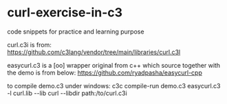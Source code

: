 # curl-exercise-in-c3
code snippets for practice and learning purpose

curl.c3i is from:
https://github.com/c3lang/vendor/tree/main/libraries/curl.c3l

easycurl.c3 is a [oo] wrapper original from c++ which source together with the demo is from below:
https://github.com/ryadpasha/easycurl-cpp

to compile demo.c3 under windows:
c3c compile-run demo.c3 easycurl.c3 -l curl.lib --lib curl --libdir path:/to/curl.c3i
